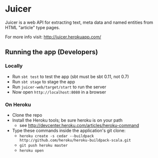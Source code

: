 # Juicer

Juicer is a web API for extracting text, meta data and named entities from HTML "article" type pages.

For more info visit: http://juicer.herokuapp.com/

## Running the app (Developers)

### Locally

* Run `sbt test` to test the app (sbt must be sbt 0.11, not 0.7)
* Run `sbt stage` to stage the app
* Run `juicer-web/target/start` to run the server
* Now open `http://localhost:8080` in a browser

### On Heroku

- Clone the repo
- Install the Heroku tools; be sure heroku is on your path
  - see http://devcenter.heroku.com/articles/heroku-command
- Type these commands inside the application's git clone:
  - `heroku create -s cedar --buildpack http://github.com/heroku/heroku-buildpack-scala.git`
  - `git push heroku master`
  - `heroku open`



